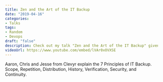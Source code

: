 ```yaml
---
title: Zen and the Art of the IT Backup
date: "2019-04-16"
categories:
- Talks
tags:
- Random
- Devops
draft: "false"
description: Check out my talk "Zen and the Art of the IT Backup" given on 2019-04-16.
videoUrl: https://www.youtube.com/embed/lVAr0xOVXSE
---
```

Aaron, Chris and Jesse from Clevyr explain the 7 Principles of IT Backup.
Scope, Repetition, Distribution, History, Verification, Security, and Continuity.
